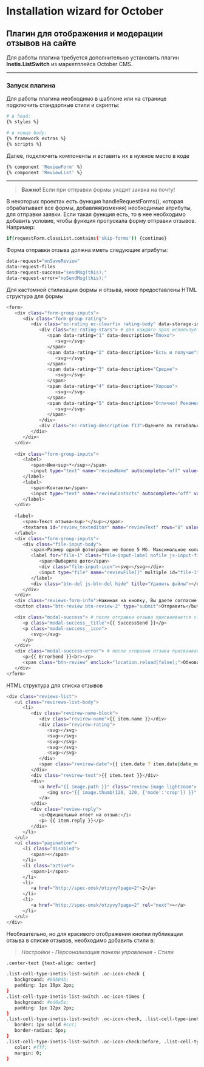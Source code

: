 # Installation wizard for October

## Плагин для отображения и модерации отзывов на сайте

Для работы плагина требуется дополнительно установить плагин **Inetis.ListSwitch** из маркетплейса October CMS.

---
### Запуск плагина

Для работы плагина необходимо в шаблоне или на странице подключить стандартные стили и скрипты:

```bash
# в head:
{% styles %}

# в конце body:
{% framework extras %}
{% scripts %}
```

Далее, подключить компоненты и вставить их в нужное место в коде

```bash
{% component 'ReviewForm' %}
{% component 'ReviewList' %}
```

---

> **Важно!** Если при отправки формы уходит заявка на почту!

В некоторых проектах есть функция handleRequestForms(), которая обрабатывает все формы, добавляя(изменяя) необходимые атрибуты, для отправки заявки.
Если такая функция есть, то в нее необходимо добавить условие, чтобы функция пропускала форму отправки отзывов. Например:

```bash
if(requestForm.classList.contains('skip-forms')) {continue}
```

Форма отправки отзыва должна иметь следующие атрибуты:
```bash
data-request="onSaveReview"
data-request-files
data-request-success="sendMsg(this);"
data-request-error="noSendMsg(this);"
```

Для кастомной стилизации формы и отзыва, ниже предоставлены HTML структура для формы

```bash
<form>
   <div class="form-group-inputs">
      <div class="form-group-rating">
         <div class="ec-rating ec-clearfix rating-body" data-storage-id="ec-rating-resource-35">
            <div class="ec-rating-stars"> # для каждого span используется 3 активных класса active, active2, active-disabled
               <span data-rating="1" data-description="Плохо"> 
                  <svg></svg>
               </span>
               <span data-rating="2" data-description="Есть и получше">
                  <svg></svg>
               </span>
               <span data-rating="3" data-description="Средне">
                  <svg></svg>
               </span>
               <span data-rating="4" data-description="Хорошо">
                  <svg></svg>
               </span>
               <span data-rating="5" data-description="Отлично! Рекомендую!">
                  <svg></svg>
               </span>
            </div>
            <div class="ec-rating-description f13">Оцените по пятибальной шкале</div>
         </div>
      </div>
   </div>
   
   <div class="form-group-inputs">
      <label>
         <span>Имя<sup>*</sup></span>
         <input type="text" name="reviewName" autocomplete="off" value="" required placeholder="Ваше имя">
      </label>
      <label>
         <span>Контакты</span>
         <input type="text" name="reviewContscts" autocomplete="off" value="" placeholder="Телефон/E-mail">
      </label>
   </div>
   
   <label>
      <span>Текст отзыва<sup>*</sup></span>
      <textarea id="review_texteditor" name="reviewText" rows="8" value="" required></textarea>
   </label>
   <div class="form-group-inputs">
      <div class="file-input-body">
         <span>Размер одной фотографии не более 5 Мб. Максимальное количество фотографий: 7 шт.</span>
         <label for="file-1" class="file-input-label nofile js-input-files-label"> # после прикрепления файлов удаляется class nofile
            <span>Выберите фото</span>
            <div class="file-input-icon"><svg></svg></div>
            <input type="file" name="reviewFile[]" multiple id="file-1" size="1000" accept=".jpg,.jpeg,.webp,.png,.bmp" class="file-input js-input-files">
         </label>
         <div class="btn-del js-btn-del hide" title="Удалить файлы"></div> # после прикрепления файлов удаляется class hide
      </div>
   </div>
   <div class="reviews-form-info">Нажимая на кнопку, Вы даете согласие на обработку персональных данных, указанных на сайте. Контактные данные не будут отображены в отзыве, они нужны только для обратной связи.</div>
   <button class="btn-review btn-review-2" type="submit">Отправить</button>

   <div class="modal-success"> # после отправки отзыва присваивается class active
      <p class="modal-success__title">{{ SuccessSend }}</p>
      <p class="modal-success__icon">
         <svg></svg>
      </p>
   </div>
   <div class="modal-success-error"> # после отправки отзыва присваивается class active
      <p>{{ ErrorSend }}<br></p>
      <span class="btn-review" onclick="location.reload(false);">Обновить</span>
   </div>
</form>
```

HTML структура для списка отзывов

```bash
<div class="reviews-list">
   <ul class="revirews-list-body">
      <li>
         <div class="revirew-name-block">
            <div class="revirew-name">{{ item.name }}</div>
            <div class="revirew-rating">
               <svg></svg>
               <svg></svg>
               <svg></svg>
               <svg></svg>
               <svg></svg>
            </div>
            <span class="revirew-date">{{ item.date ? item.date|date_modify("+10 hours")|date('d.m.Y') : item.created_at|date('d.m.Y') }}</span> 
         </div>
         <div class="revirew-text">{{ item.text }}</div>
         <div>
            <a href="{{ image.path }}" class="review-image lightzoom">
               <img src="{{ image.thumb(120, 120, {'mode':'crop'}) }}" alt="{{ image.file_name }}" title="{{ image.file_name }}">
            </a>
         </div>
         <div class="review-reply">
            <i>Официальный ответ на отзыв:</i>
            <p> {{ item.reply }}</p>
         </div>
      </li>
   </ul>
   <ul class="pagination">
      <li class="disabled">
         <span>«</span>
      </li>
      <li class="active">
         <span>1</span>
      </li>
      <li>
         <a href="http://spec-omsk/otzyvy?page=2">2</a>
      </li>
      <li>
         <a href="http://spec-omsk/otzyvy?page=2" rel="next">»</a>
      </li>
   </ul>
</div>
```

Необязательно, но для красивого отображения кнопки публикации отзыва в списке отзывов, необходимо добавить стили в:

> *Настройки* - *Персонализация панели управления* - *Стили*

```bash
.center-text {text-align: center}

.list-cell-type-inetis-list-switch .oc-icon-check {
   background: #88b04b;
   padding: 1px 10px 2px;
}
.list-cell-type-inetis-list-switch .oc-icon-times {
   background: #ed6a5e;
   padding: 1px 12px 2px;
}
.list-cell-type-inetis-list-switch .oc-icon-check, .list-cell-type-inetis-list-switch .oc-icon-times {
   border: 1px solid #ccc;
   border-radius: 5px;
}
.list-cell-type-inetis-list-switch .oc-icon-check:before, .list-cell-type-inetis-list-switch .oc-icon-times:before {
   color: #fff;
   margin: 0;
}
```